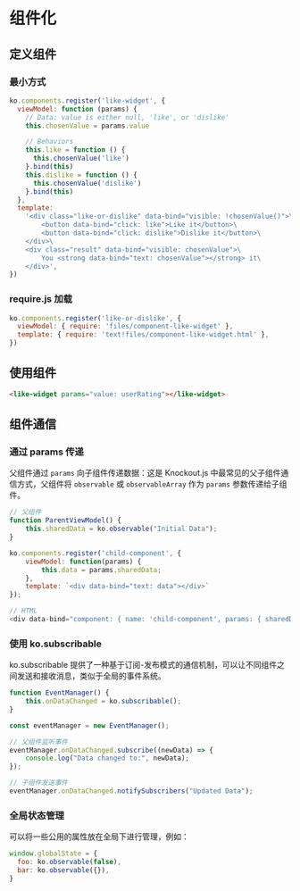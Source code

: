 # 组件化

## 定义组件

### 最小方式

```js
ko.components.register('like-widget', {
  viewModel: function (params) {
    // Data: value is either null, 'like', or 'dislike'
    this.chosenValue = params.value

    // Behaviors
    this.like = function () {
      this.chosenValue('like')
    }.bind(this)
    this.dislike = function () {
      this.chosenValue('dislike')
    }.bind(this)
  },
  template:
    '<div class="like-or-dislike" data-bind="visible: !chosenValue()">\
        <button data-bind="click: like">Like it</button>\
        <button data-bind="click: dislike">Dislike it</button>\
    </div>\
    <div class="result" data-bind="visible: chosenValue">\
        You <strong data-bind="text: chosenValue"></strong> it\
    </div>',
})
```

### require.js 加载

```js
ko.components.register('like-or-dislike', {
  viewModel: { require: 'files/component-like-widget' },
  template: { require: 'text!files/component-like-widget.html' },
})
```

## 使用组件

```html
<like-widget params="value: userRating"></like-widget>
```

## 组件通信

### 通过 params 传递

父组件通过 `params` 向子组件传递数据：这是 Knockout.js 中最常见的父子组件通信方式，父组件将 `observable` 或 `observableArray` 作为 `params` 参数传递给子组件。

```js
// 父组件
function ParentViewModel() {
    this.sharedData = ko.observable("Initial Data");
}

ko.components.register('child-component', {
    viewModel: function(params) {
        this.data = params.sharedData;
    },
    template: `<div data-bind="text: data"></div>`
});

// HTML
<div data-bind="component: { name: 'child-component', params: { sharedData: sharedData } }"></div>
```

### 使用 ko.subscribable

ko.subscribable 提供了一种基于订阅-发布模式的通信机制，可以让不同组件之间发送和接收消息，类似于全局的事件系统。

```js
function EventManager() {
    this.onDataChanged = ko.subscribable();
}

const eventManager = new EventManager();

// 父组件监听事件
eventManager.onDataChanged.subscribe((newData) => {
    console.log("Data changed to:", newData);
});

// 子组件发送事件
eventManager.onDataChanged.notifySubscribers("Updated Data");
```

### 全局状态管理

可以将一些公用的属性放在全局下进行管理，例如：

```js
window.globalState = {
  foo: ko.observable(false),
  bar: ko.observable({}),
}
```
